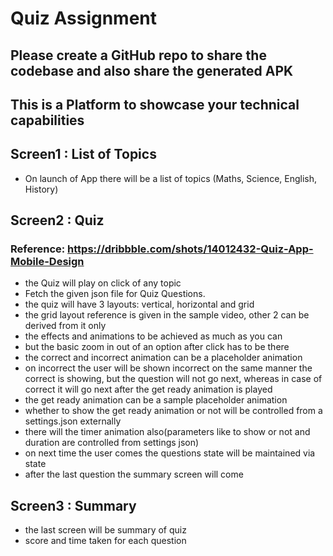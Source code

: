 # Quiz Assignment

## Please create a GitHub repo to share the codebase and also share the generated APK

## This is a Platform to showcase your technical capabilities 

## Screen1 : List of Topics

- On launch of App there will be a list of topics (Maths, Science, English, History)

## Screen2 : Quiz

### Reference: https://dribbble.com/shots/14012432-Quiz-App-Mobile-Design

- the Quiz will play on click of any topic
- Fetch the given json file for Quiz Questions.
- the quiz will have 3 layouts: vertical, horizontal and grid
- the grid layout reference is given in the sample video, other 2 can be derived from it only
- the effects and animations to be achieved as much as you can
- but the basic zoom in out of an option after click has to be there
- the correct and incorrect animation can be a placeholder animation
- on incorrect the user will be shown incorrect on the same manner the correct is showing, but the question will not go next, whereas in case of correct it will go next after the get ready animation is played
- the get ready animation can be a sample placeholder animation
- whether to show the get ready animation or not will be controlled from a settings.json externally
- there will the timer animation also(parameters like to show or not and duration are controlled from settings json)
- on next time the user comes the questions state will be maintained via state
- after the last question the summary screen will come

## Screen3 : Summary
- the last screen will be summary of quiz 
- score and time taken for each question
